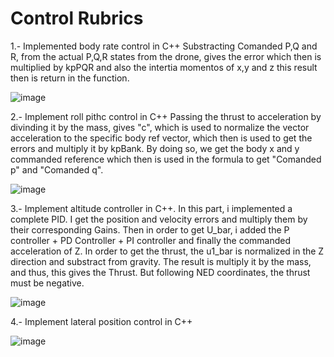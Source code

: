 # Control Rubrics

1.- Implemented body rate control in C++
Substracting Comanded P,Q and R, from the actual P,Q,R states from the drone, gives the error which then is multiplied by kpPQR and also the intertia momentos of x,y and z
this result then is return in the function.

![image](https://user-images.githubusercontent.com/29236973/138579310-18ace3f9-ccdb-42ea-8aa5-aba0507622d3.png)

2.- Implement roll pithc control in C++
Passing the thrust to acceleration by divinding it by the mass, gives "c", which is used to normalize the vector acceleration to the specific body ref vector, which then is used to get the errors and multiply it by kpBank. By doing so, we get the body x and y commanded reference which then is used in the formula to get "Comanded p" and "Comanded q".

![image](https://user-images.githubusercontent.com/29236973/138580232-f41bf40a-4f81-4685-a3a1-94a0a56805b9.png)

3.- Implement altitude controller in C++.
In this part, i implemented a complete PID. I get the position and velocity errors and multiply them by their corresponding Gains.
Then in order to get U_bar, i added the P controller + PD Controller + PI controller and finally the commanded acceleration of Z.
In order to get the thrust, the u1_bar is normalized in the Z direction and substract from gravity.
The result is multiply it by the mass, and thus, this gives the Thrust.
But following NED coordinates, the thrust must be negative.

![image](https://user-images.githubusercontent.com/29236973/138580432-ee4c1a8f-ad1b-429f-8e42-0d52d19c26d9.png)

4.- Implement lateral position control in C++


![image](https://user-images.githubusercontent.com/29236973/138581624-adaee4d5-0a75-4e60-bdef-cb67ab7b614d.png)
